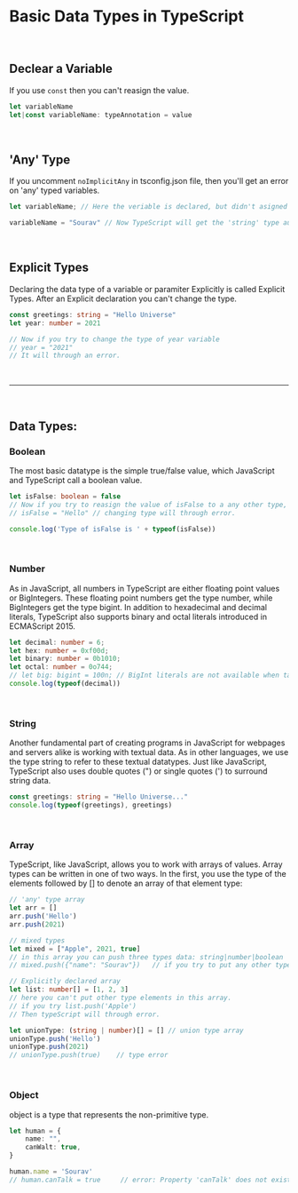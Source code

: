 # Basic Data Types in TypeScript

<br>

## Declear a Variable
If you use `const` then you can't reasign the value.
```ts
let variableName
let|const variableName: typeAnnotation = value
```

<br>

## 'Any' Type 
If you uncomment `noImplicitAny` in tsconfig.json file, then you'll get an error on 'any' typed variables.
```ts
let variableName; // Here the veriable is declared, but didn't asigned to a value. So the 'Type' of the variable is 'any'.

variableName = "Sourav" // Now TypeScript will get the 'string' type automatically.

```

<br>

## Explicit Types
Declaring the data type of a variable or paramiter Explicitly is called Explicit Types.
After an Explicit declaration you can't change the type.
```ts
const greetings: string = "Hello Universe"
let year: number = 2021

// Now if you try to change the type of year variable
// year = "2021"
// It will through an error.
```

<br>
<hr>
<br>


## Data Types:

### Boolean
The most basic datatype is the simple true/false value, which JavaScript and TypeScript call a boolean value.
```ts
let isFalse: boolean = false
// Now if you try to reasign the value of isFalse to a any other type, then TypeScript will through an error.
// isFalse = "Hello" // changing type will through error.

console.log('Type of isFalse is ' + typeof(isFalse))
```

<br>

### Number
As in JavaScript, all numbers in TypeScript are either floating point values or BigIntegers. These floating point numbers get the type number, while BigIntegers get the type bigint. In addition to hexadecimal and decimal literals, TypeScript also supports binary and octal literals introduced in ECMAScript 2015.
```ts
let decimal: number = 6;
let hex: number = 0xf00d;
let binary: number = 0b1010;
let octal: number = 0o744;
// let big: bigint = 100n; // BigInt literals are not available when targeting lower than ES2020.
console.log(typeof(decimal))
```

<br>

### String
Another fundamental part of creating programs in JavaScript for webpages and servers alike is working with textual data. As in other languages, we use the type string to refer to these textual datatypes. Just like JavaScript, TypeScript also uses double quotes (") or single quotes (') to surround string data.
```ts
const greetings: string = "Hello Universe..."
console.log(typeof(greetings), greetings)
```

<br>

### Array
TypeScript, like JavaScript, allows you to work with arrays of values. Array types can be written in one of two ways. In the first, you use the type of the elements followed by [] to denote an array of that element type:
```ts
// 'any' type array
let arr = []
arr.push('Hello')
arr.push(2021)

// mixed types
let mixed = ["Apple", 2021, true]
// in this array you can push three types data: string|number|boolean
// mixed.push({"name": "Sourav"})   // if you try to put any other type then it'll through error.

// Explicitly declared array
let list: number[] = [1, 2, 3]
// here you can't put other type elements in this array.
// if you try list.push('Apple')
// Then typeScript will through error.

let unionType: (string | number)[] = [] // union type array
unionType.push('Hello')
unionType.push(2021)
// unionType.push(true)    // type error
```

<br>

### Object
object is a type that represents the non-primitive type.
```ts
let human = {
    name: "",
    canWalt: true,
}

human.name = 'Sourav'
// human.canTalk = true     // error: Property 'canTalk' does not exist on type
```
